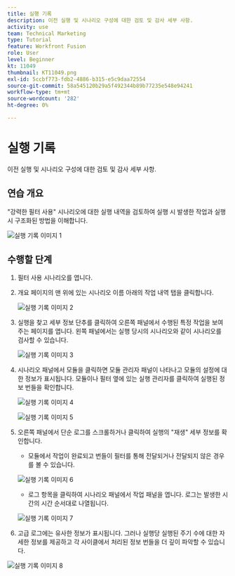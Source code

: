 ```yaml
---
title: 실행 기록
description: 이전 실행 및 시나리오 구성에 대한 검토 및 감사 세부 사항.
activity: use
team: Technical Marketing
type: Tutorial
feature: Workfront Fusion
role: User
level: Beginner
kt: 11049
thumbnail: KT11049.png
exl-id: 5ccbf773-fdb2-4886-b315-e5c9daa72554
source-git-commit: 58a545120b29a5f492344b89b77235e548e94241
workflow-type: tm+mt
source-wordcount: '282'
ht-degree: 0%

---
```


# 실행 기록

이전 실행 및 시나리오 구성에 대한 검토 및 감사 세부 사항.

## 연습 개요

&quot;강력한 필터 사용&quot; 시나리오에 대한 실행 내역을 검토하여 실행 시 발생한 작업과 실행 시 구조화된 방법을 이해합니다.

![실행 기록 이미지 1](../12-exercises/assets/execution-history-walkthrough-1.png)

## 수행할 단계

1. 필터 사용 시나리오를 엽니다.
1. 개요 페이지의 맨 위에 있는 시나리오 이름 아래의 작업 내역 탭을 클릭합니다.

   ![실행 기록 이미지 2](../12-exercises/assets/execution-history-walkthrough-2.png)

1. 실행을 찾고 세부 정보 단추를 클릭하여 오른쪽 패널에서 수행된 특정 작업을 보여주는 페이지를 엽니다. 왼쪽 패널에서는 실행 당시의 시나리오와 같이 시나리오를 검사할 수 있습니다.

   ![실행 기록 이미지 3](../12-exercises/assets/execution-history-walkthrough-3.png)

1. 시나리오 패널에서 모듈을 클릭하면 모듈 관리자 패널이 나타나고 모듈의 설정에 대한 정보가 표시됩니다. 모듈이나 필터 옆에 있는 실행 관리자를 클릭하여 실행된 정보 번들을 확인합니다.

   ![실행 기록 이미지 4](../12-exercises/assets/execution-history-walkthrough-4.png)

   ![실행 기록 이미지 5](../12-exercises/assets/execution-history-walkthrough-5.png)


1. 오른쪽 패널에서 단순 로그를 스크롤하거나 클릭하여 실행의 &quot;재생&quot; 세부 정보를 확인합니다.

   + 모듈에서 작업이 완료되고 번들이 필터를 통해 전달되거나 전달되지 않은 경우를 볼 수 있습니다.

   ![실행 기록 이미지 6](../12-exercises/assets/execution-history-walkthrough-6.png)

   + 로그 항목을 클릭하여 시나리오 패널에서 작업 패널을 엽니다. 로그는 발생한 시간의 시간 순서대로 나열됩니다.

   ![실행 기록 이미지 7](../12-exercises/assets/execution-history-walkthrough-7.png)


1. 고급 로그에는 유사한 정보가 표시됩니다. 그러나 실행당 실행된 주기 수에 대한 자세한 정보를 제공하고 각 사이클에서 처리된 정보 번들을 더 깊이 파악할 수 있습니다.

![실행 기록 이미지 8](../12-exercises/assets/execution-history-walkthrough-8.png)
